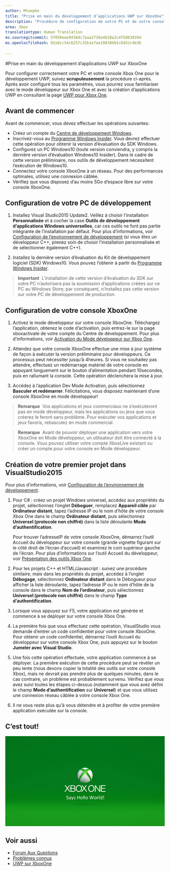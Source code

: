 ```yaml
---
author: Mtoepke
title: "Prise en main du développement d’applications UWP sur XboxOne"
description: "Procédure de configuration de votre PC et de votre console XboxOne pour le développement UWP."
area: Xbox
translationtype: Human Translation
ms.sourcegitcommit: 5f050eee9430dc7aaa2738a4610a2c4f5083839d
ms.openlocfilehash: 92a9cc54c6257c35b1e7ae19838b01c8452c4b36

---
```


#Prise en main du développement d’applications UWP sur XboxOne

Pour configurer correctement votre PC et votre console Xbox One pour le développement UWP, suivez **scrupuleusement** la procédure ci-après. Après avoir configuré tous les paramètres, vous pourrez vous familiariser avec le mode développeur sur Xbox One et avec la création d’applications UWP en consultant la page [UWP pour Xbox One](index.md). 

## Avant de commencer
Avant de commencer, vous devez effectuer les opérations suivantes:
-   Créez un compte du [Centre de développement Windows](https://dev.windows.com).
-   Inscrivez-vous au [Programme Windows Insider](https://insider.windows.com/). Vous devrez effectuer cette opération pour obtenir la version d’évaluation du SDK Windows.
-   Configurez un PC Windows10 (toute version conviendra, y compris la dernière version d’évaluation Windows10 Insider). Dans le cadre de cette version préliminaire, nos outils de développement nécessitent l’exécution de Windows10. 
-   Connectez votre console XboxOne à un réseau. Pour des performances optimales, utilisez une connexion câblée.
- Vérifiez que vous disposez d’au moins 5Go d’espace libre sur votre console XboxOne.

## Configuration de votre PC de développement
1.  Installez Visual Studio2015 Update2. Veillez à choisir l’installation **Personnalisée** et à cocher la case **Outils de développement d’applications Windows universelles**, car ces outils ne font pas partie intégrante de l’installation par défaut. Pour plus d’informations, voir [Configuration de l’environnement de développement](development-environment-setup.md) (si vous êtes un développeur C++, prenez soin de choisir l’installation personnalisée et de sélectionner également C++).

2.  Installez la dernière version d’évaluation du Kit de développement logiciel (SDK) Windows10. Vous pouvez l’obtenir à partir du [Programme Windows Insider](http://go.microsoft.com/fwlink/p/?LinkId=780552).
  
  > **Important**&nbsp;&nbsp;L’installation de cette version d’évaluation du SDK sur votre PC n’autorisera pas la soumission d’applications créées sur ce PC au Windows Store; par conséquent, n’installez pas cette version sur votre PC de développement de production. 

## Configuration de votre console XboxOne
1.  Activez le mode développeur sur votre console XboxOne. Téléchargez l’application, obtenez le code d’activation, puis entrez-le sur la page xboxactivate de votre compte du Centre de développement. Pour plus d’informations, voir [Activation du Mode développeur sur Xbox One](devkit-activation.md). 

2.  Attendez que votre console XboxOne effectue une mise à jour système de façon à exécuter la version préliminaire pour développeurs. Ce processus peut nécessiter jusqu’à 4heures. Si vous ne souhaitez pas attendre, effectuez un redémarrage matériel de votre console en appuyant longuement sur le bouton d’alimentation pendant 10secondes, puis en rallumant la console. Cette opération déclenchera la mise à jour.  

3.  Accédez à l’application Dev Mode Activation, puis sélectionnez **Basculer et redémarrer**. Félicitations, vous disposez maintenant d’une console XboxOne en mode développeur!
  
  > **Remarque**&nbsp;&nbsp;Vos applications et jeux commerciaux ne s’exécuteront pas en mode développeur, mais les applications ou jeux que vous créerez le feront sans problème. Pour exécuter vos applications et jeux favoris, rebasculez en mode commercial.
  
  > **Remarque**&nbsp;&nbsp;Avant de pouvoir déployer une application vers votre XboxOne en Mode développeur, un utilisateur doit être connecté à la console. Vous pouvez utiliser votre compte XboxLive existant ou créer un compte pour votre console en Mode développeur. 

## Création de votre premier projet dans VisualStudio2015

Pour plus d’informations, voir [Configuration de l’environnement de développement](development-environment-setup.md).

1.  Pour C# : créez un projet Windows universel, accédez aux propriétés du projet, sélectionnez l’onglet **Déboguer**, remplacez **Appareil cible** par **Ordinateur distant**, tapez l’adresse IP ou le nom d’hôte de votre console Xbox One dans le champ **Ordinateur distant**, puis sélectionnez **Universel (protocole non chiffré)** dans la liste déroulante **Mode d’authentification**.   

    Pour trouver l’adresseIP de votre console XboxOne, démarrez l’outil Accueil du développeur sur votre console (grande vignette figurant sur le côté droit de l’écran d’accueil) et examinez le coin supérieur gauche de l’écran. Pour plus d’informations sur l’outil Accueil du développeur, voir [Présentation des outils Xbox One](introduction-to-xbox-tools.md).  

2.  Pour les projets C++ et HTML/Javascript : suivez une procédure similaire, mais dans les propriétés du projet, accédez à l’onglet **Débogage**, sélectionnez **Ordinateur distant** dans le Débogueur pour afficher la liste déroulante, tapez l’adresse IP ou le nom d’hôte de la console dans le champ **Nom de l’ordinateur**, puis sélectionnez **Universel (protocole non chiffré)** dans le champ **Type d’authentification**.
   
3.  Lorsque vous appuyez sur F5, votre application est générée et commence à se déployer sur votre console Xbox One.
  
4.  La première fois que vous effectuez cette opération, VisualStudio vous demande d’entrer un code confidentiel pour votre console XboxOne. Pour obtenir un code confidentiel, démarrez l’outil Accueil du développeur sur votre console Xbox One, puis appuyez sur le bouton **Jumeler avec Visual Studio**.
  
5.  Une fois cette opération effectuée, votre application commence à se déployer. La première exécution de cette procédure peut se révéler un peu lente (nous devons copier la totalité des outils sur votre console Xbox), mais ne devrait pas prendre plus de quelques minutes; dans le cas contraire, un problème est probablement survenu. Vérifiez que vous avez suivi toutes les étapes ci-dessus (notamment que vous avez défini le champ **Mode d’authentification** sur **Universel**) et que vous utilisez une connexion réseau câblée à votre console Xbox One.  

6. Il ne vous reste plus qu’à vous détendre et à profiter de votre première application exécutée sur la console.  

## C’est tout!

![Hello World](images/getting-started-hello-world.png)

## Voir aussi  
- [Forum Aux Questions](frequently-asked-questions.md)  
- [Problèmes connus](known-issues.md)
- [UWP sur XboxOne](index.md)



<!--HONumber=Jul16_HO2-->


